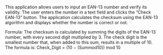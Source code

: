 This application allows users to input an EAN-13 number and verify its validity.
The user enters the number in a text field and clicks the “Check EAN-13” button.
The application calculates the checksum using the EAN-13 algorithm and displays whether the number is correct or not.

Formula: The checksum is calculated by summing the digits of the EAN-13 number, with every second digit multiplied by 3. The check digit is the smallest number that, when added to this sum, results in a multiple of 10. The formula is:
Check_Digit = (10 − (Summod10)) mod 10
